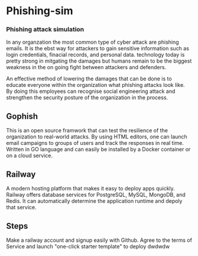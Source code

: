 # Phishing-sim

### Phishing attack simulation

In any organzation the most common type of cyber attack are phishing emails. It is the ebst way for attackers to gain sensitive information such as login credentials, finacial records, and personal data. technology today is pretty strong in mitgating the damages but humans remain to be the biggest weakness in the on going fight between attackers and defenders.

An effective method of lowering the damages that can be done is to educate everyone within the organization what phishing attacks look like. By doing this employees can recognise social engineering attack and strengthen the security posture of the organization in the process.


## Gophish

This is an open source framwork that can test the resilience of the organization to real-world attacks. By using HTML editors, one can launch email campaigns to groups of users and track the responses in real time. Written in GO language and can easily be installed by a Docker container or on a cloud service.

## Railway
 A modern hosting platform that makes it easy to deploy apps quickly. Railway offers database
 services for PostgreSQL, MySQL, MongoDB, and Redis. It can automatically determine the application runtime and depoly that service.


 ## Steps

 Make a railway account and signup easily with Github. Agree to the terms of Service and launch
 "one-click starter template" to deploy
 dwdwdw
